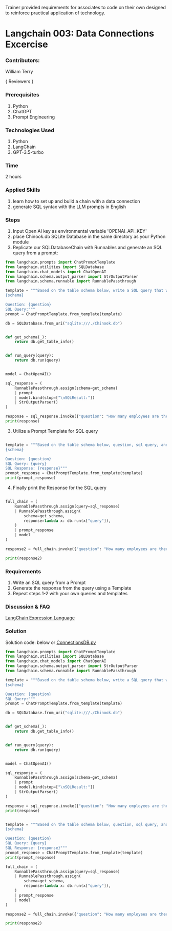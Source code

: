 Trainer provided requirements for associates to code on their own designed to reinforce practical application of technology.

# Langchain 003: Data Connections Excercise

### Contributors:

William Terry

{ Reviewers }

### Prerequisites

1. Python
2. ChatGPT
3. Prompt Engineering

### Technologies Used

1. Python
2. LangChain
3. GPT-3.5-turbo


### Time
2 hours

### Applied Skills

1. learn how to set up and build a chain with a data connection
2. generate SQL syntax with the LLM prompts in English


### Steps

1. Input Open AI key as environmental variable 'OPENAI_API_KEY'
2. place Chinook.db SQLite Database in the same directory as your Python module
3. Replicate our SQLDatabaseChain with Runnables and generate an SQL query from a prompt: 

```Python
from langchain.prompts import ChatPromptTemplate
from langchain.utilities import SQLDatabase
from langchain.chat_models import ChatOpenAI
from langchain.schema.output_parser import StrOutputParser
from langchain.schema.runnable import RunnablePassthrough

template = """Based on the table schema below, write a SQL query that would answer the user's question:
{schema}

Question: {question}
SQL Query:"""
prompt = ChatPromptTemplate.from_template(template)

db = SQLDatabase.from_uri("sqlite:///./Chinook.db")


def get_schema(_):
    return db.get_table_info()


def run_query(query):
    return db.run(query)


model = ChatOpenAI()

sql_response = (
    RunnablePassthrough.assign(schema=get_schema)
    | prompt
    | model.bind(stop=["\nSQLResult:"])
    | StrOutputParser()
)

response = sql_response.invoke({"question": "How many employees are there?"})
print(response)
```
3. Utilize a Prompt Template for SQL query

```python

template = """Based on the table schema below, question, sql query, and sql response, write a natural language response:
{schema}

Question: {question}
SQL Query: {query}
SQL Response: {response}"""
prompt_response = ChatPromptTemplate.from_template(template)
print(prompt_response)

```

4. Finally print the Response for the SQL query
```python

full_chain = (
    RunnablePassthrough.assign(query=sql_response)
    | RunnablePassthrough.assign(
        schema=get_schema,
        response=lambda x: db.run(x["query"]),
    )
    | prompt_response
    | model
)

response2 = full_chain.invoke({"question": "How many employees are there?"})

print(response2)
```

### Requirements
1. Write an SQL query from a Prompt
2. Generate the response from the query using a Template
3. Repeat steps 1-2 with your own queries and templates

### Discussion & FAQ

[LangChain Expression Language](https://python.langchain.com/docs/expression_language)

### Solution
Solution code: below or [ConnectionsDB.py](https://revature0.sharepoint.com/:u:/s/trainers/EXeJqxNGCmlDiRkO6-xireUBvKhK2Lw2avat9tCRp8n64w?e=p4rLAB)

```python
from langchain.prompts import ChatPromptTemplate
from langchain.utilities import SQLDatabase
from langchain.chat_models import ChatOpenAI
from langchain.schema.output_parser import StrOutputParser
from langchain.schema.runnable import RunnablePassthrough

template = """Based on the table schema below, write a SQL query that would answer the user's question:
{schema}

Question: {question}
SQL Query:"""
prompt = ChatPromptTemplate.from_template(template)

db = SQLDatabase.from_uri("sqlite:///./Chinook.db")


def get_schema(_):
    return db.get_table_info()


def run_query(query):
    return db.run(query)


model = ChatOpenAI()

sql_response = (
    RunnablePassthrough.assign(schema=get_schema)
    | prompt
    | model.bind(stop=["\nSQLResult:"])
    | StrOutputParser()
)

response = sql_response.invoke({"question": "How many employees are there?"})
print(response)


template = """Based on the table schema below, question, sql query, and sql response, write a natural language response:
{schema}

Question: {question}
SQL Query: {query}
SQL Response: {response}"""
prompt_response = ChatPromptTemplate.from_template(template)
print(prompt_response)

full_chain = (
    RunnablePassthrough.assign(query=sql_response)
    | RunnablePassthrough.assign(
        schema=get_schema,
        response=lambda x: db.run(x["query"]),
    )
    | prompt_response
    | model
)

response2 = full_chain.invoke({"question": "How many employees are there?"})

print(response2)
```
